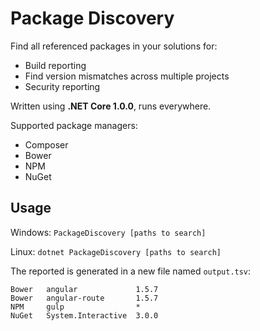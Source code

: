 # Package Discovery
Find all referenced packages in your solutions for:
 - Build reporting
 - Find version mismatches across multiple projects
 - Security reporting

Written using **.NET Core 1.0.0**, runs everywhere.

Supported package managers:
 - Composer
 - Bower
 - NPM
 - NuGet

## Usage
Windows:
`PackageDiscovery [paths to search]`

Linux:
`dotnet PackageDiscovery [paths to search]`

The reported is generated in a new file named `output.tsv`:
```
Bower   angular             1.5.7
Bower   angular-route       1.5.7
NPM     gulp                *
NuGet   System.Interactive  3.0.0
```
